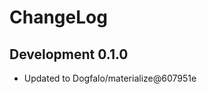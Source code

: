 ChangeLog
=========

Development 0.1.0
------------------

- Updated to Dogfalo/materialize@607951e
